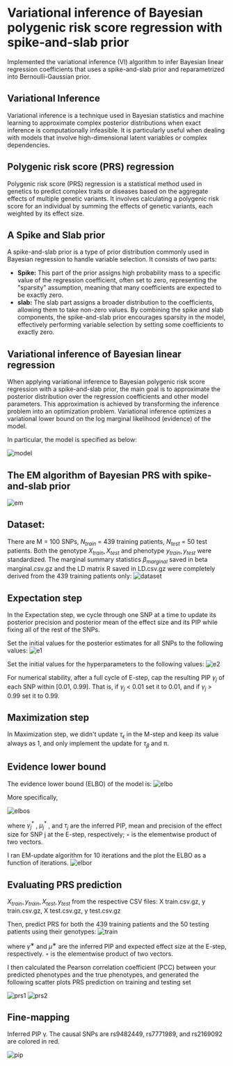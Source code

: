 # Variational inference of Bayesian polygenic risk score regression with spike-and-slab prior
Implemented the variational inference (VI) algorithm to infer Bayesian linear regression coefficients that uses a spike-and-slab prior and reparametrized into Bernoulli-Gaussian prior.

## Variational Inference 
Variational inference is a technique used in Bayesian statistics and machine learning to approximate complex posterior distributions when exact inference is computationally infeasible. It is particularly useful when dealing with models that involve high-dimensional latent variables or complex dependencies. 

## Polygenic risk score (PRS) regression 
Polygenic risk score (PRS) regression is a statistical method used in genetics to predict complex traits or diseases based on the aggregate effects of multiple genetic variants. It involves calculating a polygenic risk score for an individual by summing the effects of genetic variants, each weighted by its effect size. 

## A Spike and Slab prior 
A spike-and-slab prior is a type of prior distribution commonly used in Bayesian regression to handle variable selection. It consists of two parts: 
- **Spike:** This part of the prior assigns high probability mass to a specific value of the regression coefficient, often set to zero, representing the "sparsity" assumption, meaning that many coefficients are expected to be exactly zero. 
- **slab:** The slab part assigns a broader distribution to the coefficients, allowing them to take non-zero values. 
By combining the spike and slab components, the spike-and-slab prior encourages sparsity in the model, effectively performing variable selection by setting some coefficients to exactly zero. 


## Variational inference of Bayesian linear regression 
When applying variational inference to Bayesian polygenic risk score regression with a spike-and-slab prior, the main goal is to approximate the posterior distribution over the regression coefficients and other model parameters. This approximation is achieved by transforming the inference problem into an optimization problem. Variational inference optimizes a variational lower bound on the log marginal likelihood (evidence) of the model. 

In particular, the model is specified as below: 

![model](https://github.com/Sagarnandeshwar/Variational_Inference_Of_Bayesian_Linear_Regression/blob/main/image/model.png)

## The EM algorithm of Bayesian PRS with spike-and-slab prior 
![em](https://github.com/Sagarnandeshwar/Variational_Inference_Of_Bayesian_Linear_Regression/blob/main/image/em.png)

## Dataset: 
There are M = 100 SNPs, $N_{train}$ = 439 training patients, $N_{test}$ = 50 test patients. Both the genotype $X_{train},X_{test}$ and phenotype $y_{train}, y_{test}$ were standardized. The marginal summary statistics $β_{marginal}$ saved in beta marginal.csv.gz and the LD matrix R saved in LD.csv.gz were completely derived from the 439 training patients only: 
![dataset](https://github.com/Sagarnandeshwar/Variational_Inference_Of_Bayesian_Linear_Regression/blob/main/image/dataset.png)

## Expectation step 
In the Expectation step, we cycle through one SNP at a time to update its posterior precision and posterior mean of the effect size and its PIP while fixing all of the rest of the SNPs. 

Set the initial values for the posterior estimates for all SNPs to the following values: 
![e1](https://github.com/Sagarnandeshwar/Variational_Inference_Of_Bayesian_Linear_Regression/blob/main/image/e1.png)

Set the initial values for the hyperparameters to the following values: 
![e2](https://github.com/Sagarnandeshwar/Variational_Inference_Of_Bayesian_Linear_Regression/blob/main/image/e2.png)

For numerical stability, after a full cycle of E-step, cap the resulting PIP $γ_j$ of each SNP within [0.01, 0.99]. That is, if $γ_j$ < 0.01 set it to 0.01, and if $γ_j$ > 0.99 set it to 0.99. 

## Maximization step 
In Maximization step, we didn't update $τ_ϵ$ in the M-step and keep its value always as 1, and only implement the update for $τ_β$ and π. 

## Evidence lower bound 
The evidence lower bound (ELBO) of the model is: 
![elbo](https://github.com/Sagarnandeshwar/Variational_Inference_Of_Bayesian_Linear_Regression/blob/main/image/elbo.png)

More specifically, 

![elbos](https://github.com/Sagarnandeshwar/Variational_Inference_Of_Bayesian_Linear_Regression/blob/main/image/elbos.png)

where $γ_j^*$ , $μ_j^*$ , and $τ_j$ are the inferred PIP, mean and precision of the effect size for SNP j at the E-step, respectively; ◦ is the elementwise product of two vectors. 

I ran EM-update algorithm for 10 iterations and the plot the ELBO as a function of iterations. 
![elbor](https://github.com/Sagarnandeshwar/Variational_Inference_Of_Bayesian_Linear_Regression/blob/main/image/elbor.png)

## Evaluating PRS prediction 
$X_{train}, y_{train}, X_{test}, y_{test}$ from the respective CSV files: X train.csv.gz, y train.csv.gz, X test.csv.gz, y test.csv.gz 

Then, predict PRS for both the 439 training patients and the 50 testing patients using their genotypes: 
![train](https://github.com/Sagarnandeshwar/Variational_Inference_Of_Bayesian_Linear_Regression/blob/main/image/train.png)

where $γ^∗$ and $μ^∗$ are the inferred PIP and expected effect size at the E-step, respectively. ◦ is the elementwise product of two vectors. 

I then calculated the Pearson correlation coefficient (PCC) between your predicted phenotypes and the true phenotypes, and generated the following scatter plots PRS prediction on training and testing set

![prs1](https://github.com/Sagarnandeshwar/Variational_Inference_Of_Bayesian_Linear_Regression/blob/main/image/prs1.png)
![prs2](https://github.com/Sagarnandeshwar/Variational_Inference_Of_Bayesian_Linear_Regression/blob/main/image/prs2.png)

## Fine-mapping 
Inferred PIP γ. The causal SNPs are rs9482449, rs7771989, and rs2169092 are colored in red. 

![pip](https://github.com/Sagarnandeshwar/Variational_Inference_Of_Bayesian_Linear_Regression/blob/main/image/pip.png)
